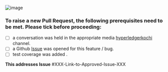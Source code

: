 
![image](https://user-images.githubusercontent.com/33585301/90174426-98320e80-ddc3-11ea-83c4-b3062fd0c3f7.png)



### To raise a new Pull Request, the following prerequisites need to be met. Please tick before proceeding:


- [ ] a conversation was held in the appropriate media [hyperledgerkochi](https://github.com/orgs/hyperledgerkochi/projects/3) channel.
- [ ] a Github [Issue](https://github.com/hyperledgerkochi/KOBman/issues) was opened for this feature / bug.
- [ ] test coverage was added .

**This addresses Issue** #XXX-Link-to-Approved-Issue-XXX
